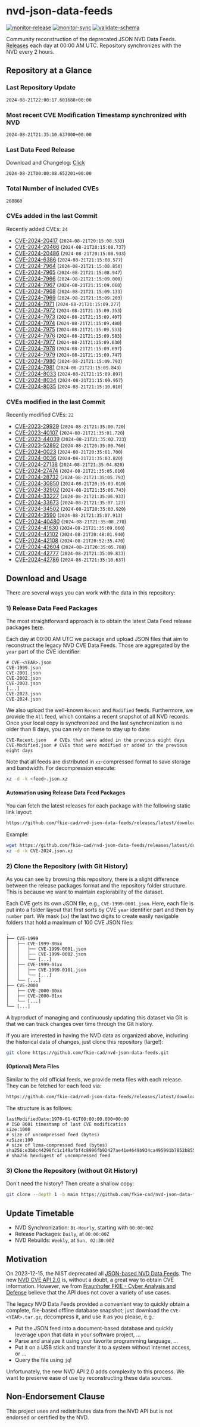 # nvd-json-data-feeds

[![monitor-release](https://github.com/fkie-cad/nvd-json-data-feeds/actions/workflows/monitor_release.yml/badge.svg)](https://github.com/fkie-cad/nvd-json-data-feeds/actions/workflows/monitor_release.yml)
[![monitor-sync](https://github.com/fkie-cad/nvd-json-data-feeds/actions/workflows/monitor_sync.yml/badge.svg)](https://github.com/fkie-cad/nvd-json-data-feeds/actions/workflows/monitor_sync.yml)
[![validate-schema](https://github.com/fkie-cad/nvd-json-data-feeds/actions/workflows/validate_schema.yml/badge.svg)](https://github.com/fkie-cad/nvd-json-data-feeds/actions/workflows/validate_schema.yml)

Community reconstruction of the deprecated JSON NVD Data Feeds.
[Releases](https://github.com/fkie-cad/nvd-json-data-feeds/releases/latest) each day at 00:00 AM UTC.
Repository synchronizes with the NVD every 2 hours.

## Repository at a Glance

### Last Repository Update

```plain
2024-08-21T22:00:17.601688+00:00
```

### Most recent CVE Modification Timestamp synchronized with NVD

```plain
2024-08-21T21:35:10.637000+00:00
```

### Last Data Feed Release

Download and Changelog: [Click](https://github.com/fkie-cad/nvd-json-data-feeds/releases/latest)

```plain
2024-08-21T00:00:08.652201+00:00
```

### Total Number of included CVEs

```plain
260860
```

### CVEs added in the last Commit

Recently added CVEs: `24`

- [CVE-2024-20417](CVE-2024/CVE-2024-204xx/CVE-2024-20417.json) (`2024-08-21T20:15:08.533`)
- [CVE-2024-20466](CVE-2024/CVE-2024-204xx/CVE-2024-20466.json) (`2024-08-21T20:15:08.737`)
- [CVE-2024-20486](CVE-2024/CVE-2024-204xx/CVE-2024-20486.json) (`2024-08-21T20:15:08.933`)
- [CVE-2024-6386](CVE-2024/CVE-2024-63xx/CVE-2024-6386.json) (`2024-08-21T21:15:08.577`)
- [CVE-2024-7964](CVE-2024/CVE-2024-79xx/CVE-2024-7964.json) (`2024-08-21T21:15:08.850`)
- [CVE-2024-7965](CVE-2024/CVE-2024-79xx/CVE-2024-7965.json) (`2024-08-21T21:15:08.947`)
- [CVE-2024-7966](CVE-2024/CVE-2024-79xx/CVE-2024-7966.json) (`2024-08-21T21:15:09.000`)
- [CVE-2024-7967](CVE-2024/CVE-2024-79xx/CVE-2024-7967.json) (`2024-08-21T21:15:09.060`)
- [CVE-2024-7968](CVE-2024/CVE-2024-79xx/CVE-2024-7968.json) (`2024-08-21T21:15:09.133`)
- [CVE-2024-7969](CVE-2024/CVE-2024-79xx/CVE-2024-7969.json) (`2024-08-21T21:15:09.203`)
- [CVE-2024-7971](CVE-2024/CVE-2024-79xx/CVE-2024-7971.json) (`2024-08-21T21:15:09.277`)
- [CVE-2024-7972](CVE-2024/CVE-2024-79xx/CVE-2024-7972.json) (`2024-08-21T21:15:09.353`)
- [CVE-2024-7973](CVE-2024/CVE-2024-79xx/CVE-2024-7973.json) (`2024-08-21T21:15:09.407`)
- [CVE-2024-7974](CVE-2024/CVE-2024-79xx/CVE-2024-7974.json) (`2024-08-21T21:15:09.480`)
- [CVE-2024-7975](CVE-2024/CVE-2024-79xx/CVE-2024-7975.json) (`2024-08-21T21:15:09.533`)
- [CVE-2024-7976](CVE-2024/CVE-2024-79xx/CVE-2024-7976.json) (`2024-08-21T21:15:09.583`)
- [CVE-2024-7977](CVE-2024/CVE-2024-79xx/CVE-2024-7977.json) (`2024-08-21T21:15:09.630`)
- [CVE-2024-7978](CVE-2024/CVE-2024-79xx/CVE-2024-7978.json) (`2024-08-21T21:15:09.697`)
- [CVE-2024-7979](CVE-2024/CVE-2024-79xx/CVE-2024-7979.json) (`2024-08-21T21:15:09.747`)
- [CVE-2024-7980](CVE-2024/CVE-2024-79xx/CVE-2024-7980.json) (`2024-08-21T21:15:09.793`)
- [CVE-2024-7981](CVE-2024/CVE-2024-79xx/CVE-2024-7981.json) (`2024-08-21T21:15:09.843`)
- [CVE-2024-8033](CVE-2024/CVE-2024-80xx/CVE-2024-8033.json) (`2024-08-21T21:15:09.897`)
- [CVE-2024-8034](CVE-2024/CVE-2024-80xx/CVE-2024-8034.json) (`2024-08-21T21:15:09.957`)
- [CVE-2024-8035](CVE-2024/CVE-2024-80xx/CVE-2024-8035.json) (`2024-08-21T21:15:10.010`)


### CVEs modified in the last Commit

Recently modified CVEs: `22`

- [CVE-2023-29929](CVE-2023/CVE-2023-299xx/CVE-2023-29929.json) (`2024-08-21T21:35:00.720`)
- [CVE-2023-40107](CVE-2023/CVE-2023-401xx/CVE-2023-40107.json) (`2024-08-21T21:35:01.720`)
- [CVE-2023-44039](CVE-2023/CVE-2023-440xx/CVE-2023-44039.json) (`2024-08-21T21:35:02.723`)
- [CVE-2023-52892](CVE-2023/CVE-2023-528xx/CVE-2023-52892.json) (`2024-08-21T20:35:00.760`)
- [CVE-2024-0023](CVE-2024/CVE-2024-00xx/CVE-2024-0023.json) (`2024-08-21T20:35:01.700`)
- [CVE-2024-0036](CVE-2024/CVE-2024-00xx/CVE-2024-0036.json) (`2024-08-21T21:35:03.820`)
- [CVE-2024-27138](CVE-2024/CVE-2024-271xx/CVE-2024-27138.json) (`2024-08-21T21:35:04.820`)
- [CVE-2024-27474](CVE-2024/CVE-2024-274xx/CVE-2024-27474.json) (`2024-08-21T21:35:05.010`)
- [CVE-2024-28732](CVE-2024/CVE-2024-287xx/CVE-2024-28732.json) (`2024-08-21T21:35:05.793`)
- [CVE-2024-30850](CVE-2024/CVE-2024-308xx/CVE-2024-30850.json) (`2024-08-21T20:35:03.010`)
- [CVE-2024-32902](CVE-2024/CVE-2024-329xx/CVE-2024-32902.json) (`2024-08-21T21:35:06.743`)
- [CVE-2024-33227](CVE-2024/CVE-2024-332xx/CVE-2024-33227.json) (`2024-08-21T21:35:06.933`)
- [CVE-2024-33673](CVE-2024/CVE-2024-336xx/CVE-2024-33673.json) (`2024-08-21T21:35:07.123`)
- [CVE-2024-34502](CVE-2024/CVE-2024-345xx/CVE-2024-34502.json) (`2024-08-21T20:35:03.920`)
- [CVE-2024-3590](CVE-2024/CVE-2024-35xx/CVE-2024-3590.json) (`2024-08-21T21:35:07.913`)
- [CVE-2024-40480](CVE-2024/CVE-2024-404xx/CVE-2024-40480.json) (`2024-08-21T21:35:08.270`)
- [CVE-2024-41630](CVE-2024/CVE-2024-416xx/CVE-2024-41630.json) (`2024-08-21T21:35:09.060`)
- [CVE-2024-42102](CVE-2024/CVE-2024-421xx/CVE-2024-42102.json) (`2024-08-21T20:48:01.940`)
- [CVE-2024-42108](CVE-2024/CVE-2024-421xx/CVE-2024-42108.json) (`2024-08-21T20:52:35.470`)
- [CVE-2024-42604](CVE-2024/CVE-2024-426xx/CVE-2024-42604.json) (`2024-08-21T20:35:05.780`)
- [CVE-2024-42777](CVE-2024/CVE-2024-427xx/CVE-2024-42777.json) (`2024-08-21T21:35:09.833`)
- [CVE-2024-42786](CVE-2024/CVE-2024-427xx/CVE-2024-42786.json) (`2024-08-21T21:35:10.637`)


## Download and Usage

There are several ways you can work with the data in this repository:

### 1) Release Data Feed Packages

The most straightforward approach is to obtain the latest Data Feed release packages [here](https://github.com/fkie-cad/nvd-json-data-feeds/releases/latest).

Each day at 00:00 AM UTC we package and upload JSON files that aim to reconstruct the legacy NVD CVE Data Feeds.
Those are aggregated by the `year` part of the CVE identifier:

```
# CVE-<YEAR>.json
CVE-1999.json
CVE-2001.json
CVE-2002.json
CVE-2003.json
[...]
CVE-2023.json
CVE-2024.json
```

We also upload the well-known `Recent` and `Modified` feeds.
Furthermore, we provide the `All` feed, which contains a recent snapshot of all NVD records.
Once your local copy is synchronized and the last synchronization is no older than 8 days, you can rely on these to stay up to date:

```plain
CVE-Recent.json   # CVEs that were added in the previous eight days
CVE-Modified.json # CVEs that were modified or added in the previous eight days
```

Note that all feeds are distributed in `xz`-compressed format to save storage and bandwidth.
For decompression execute:

```sh
xz -d -k <feed>.json.xz
```

#### Automation using Release Data Feed Packages

You can fetch the latest releases for each package with the following static link layout:

```sh
https://github.com/fkie-cad/nvd-json-data-feeds/releases/latest/download/CVE-<YEAR>.json.xz
```

Example:

```sh
wget https://github.com/fkie-cad/nvd-json-data-feeds/releases/latest/download/CVE-2024.json.xz
xz -d -k CVE-2024.json.xz
```

### 2) Clone the Repository (with Git History)

As you can see by browsing this repository, there is a slight difference between the release packages format and the repository folder structure.
This is because we want to maintain explorability of the dataset.

Each CVE gets its own JSON file, e.g., `CVE-1999-0001.json`.
Here, each file is put into a folder layout that first sorts by CVE `year` identifier part and then by `number` part.
We mask (`xx`) the last two digits to create easily navigable folders that hold a maximum of 100 CVE JSON files:

```plain
.
├── CVE-1999
│   ├── CVE-1999-00xx
│   │   ├── CVE-1999-0001.json
│   │   ├── CVE-1999-0002.json
│   │   └── [...]
│   ├── CVE-1999-01xx
│   │   ├── CVE-1999-0101.json
│   │   └── [...]
│   └── [...]
├── CVE-2000
│   ├── CVE-2000-00xx
│   ├── CVE-2000-01xx
│   └── [...]
└── [...]
```

A byproduct of managing and continuously updating this dataset via Git is that we can track changes over time through the Git history.

If you are interested in having the NVD data as organized above, including the historical data of changes, just clone this repository (large!):

```sh
git clone https://github.com/fkie-cad/nvd-json-data-feeds.git
```

#### (Optional) Meta Files

Similar to the old official feeds, we provide meta files with each release. They can be fetched for each feed via:

```sh
https://github.com/fkie-cad/nvd-json-data-feeds/releases/latest/download/CVE-<YEAR>.meta
```

The structure is as follows:

```plain
lastModifiedDate:1970-01-01T00:00:00.000+00:00                          # ISO 8601 timestamp of last CVE modification
size:1000                                                               # size of uncompressed feed (bytes)
xzSize:100                                                              # size of lzma-compressed feed (bytes)
sha256:e3b0c44298fc1c149afbf4c8996fb92427ae41e4649b934ca495991b7852b855 # sha256 hexdigest of uncompressed feed
```

### 3) Clone the Repository (without Git History)

Don't need the history? Then create a shallow copy:

```sh
git clone --depth 1 -b main https://github.com/fkie-cad/nvd-json-data-feeds.git
```


## Update Timetable

* NVD Synchronization: `Bi-Hourly`, starting with `00:00:00Z`
* Release Packages: `Daily`, at `00:00:00Z`
* NVD Rebuilds: `Weekly`, at `Sun, 02:30:00Z`


## Motivation

On 2023-12-15, the NIST deprecated all [JSON-based NVD Data Feeds](https://nvd.nist.gov/vuln/data-feeds#divRetirementBanner-1).
The new [NVD CVE API 2.0](https://nvd.nist.gov/developers/vulnerabilities) is, without a doubt, a great way to obtain CVE information.
However, we from [Fraunhofer FKIE - Cyber Analysis and Defense](https://www.fkie.fraunhofer.de/en/departments/cad.html) believe that the API does not cover a variety of use cases.

The legacy NVD Data Feeds provided a convenient way to quickly obtain a complete, file-based offline database snapshot; just download the `CVE-<YEAR>.tar.gz`, decompress it, and use it as you please, e.g.:

- Put the JSON feed into a document-based database and quickly leverage upon that data in your software project, ...
- Parse and analyze it using your favorite programming language, ...
- Put it on a USB stick and transfer it to a system without internet access, or ...
- Query the file using `jq`!

Unfortunately, the new NVD API 2.0 adds complexity to this process.
We want to preserve ease of use by reconstructing these data sources.

## Non-Endorsement Clause

This project uses and redistributes data from the NVD API but is not endorsed or certified by the NVD.